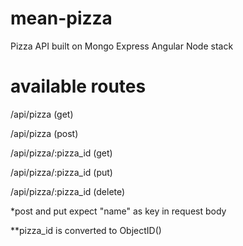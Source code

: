 mean-pizza
==========

Pizza API built on Mongo Express Angular Node stack

available routes
================

/api/pizza (get)

/api/pizza (post)

/api/pizza/:pizza_id (get)

/api/pizza/:pizza_id (put)

/api/pizza/:pizza_id (delete)


\*post and put expect "name" as key in request body

\*\*pizza_id is converted to ObjectID()
